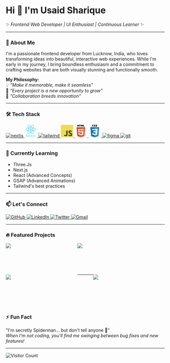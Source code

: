 # Hi 👋 I'm Usaid Sharique
✨ *Frontend Web Developer | UI Enthusiast | Continuous Learner* ✨  

---

### 🚀 About Me

I'm a passionate frontend developer from Lucknow, India, who loves transforming ideas into beautiful, interactive web experiences. While I'm early in my journey, I bring boundless enthusiasm and a commitment to crafting websites that are both visually stunning and functionally smooth.

**My Philosophy:**  
💡 *"Make it memorable, make it seamless"*  
🌱 *"Every project is a new opportunity to grow"*  
🤝 *"Collaboration breeds innovation"*

---

### 🛠️ Tech Stack

<p align="left">
  <a href="https://nextjs.org/" target="_blank" rel="noreferrer">
    <img src="https://cdn.worldvectorlogo.com/logos/nextjs-2.svg" alt="nextjs" width="40" height="40"/>
  </a>
  <a href="https://reactjs.org/" target="_blank" rel="noreferrer">
    <img src="https://raw.githubusercontent.com/devicons/devicon/master/icons/react/react-original-wordmark.svg" alt="react" width="40" height="40"/>
  </a>
  <a href="https://tailwindcss.com/" target="_blank" rel="noreferrer">
    <img src="https://www.vectorlogo.zone/logos/tailwindcss/tailwindcss-icon.svg" alt="tailwind" width="40" height="40"/>
  </a>
  <a href="https://developer.mozilla.org/en-US/docs/Web/JavaScript" target="_blank" rel="noreferrer">
    <img src="https://raw.githubusercontent.com/devicons/devicon/master/icons/javascript/javascript-original.svg" alt="javascript" width="40" height="40"/>
  </a>
  <a href="https://www.w3.org/html/" target="_blank" rel="noreferrer">
    <img src="https://raw.githubusercontent.com/devicons/devicon/master/icons/html5/html5-original-wordmark.svg" alt="html5" width="40" height="40"/>
  </a>
  <a href="https://www.w3schools.com/css/" target="_blank" rel="noreferrer">
    <img src="https://raw.githubusercontent.com/devicons/devicon/master/icons/css3/css3-original-wordmark.svg" alt="css3" width="40" height="40"/>
  </a>
  <a href="https://www.figma.com/" target="_blank" rel="noreferrer">
    <img src="https://www.vectorlogo.zone/logos/figma/figma-icon.svg" alt="figma" width="40" height="40"/>
  </a>
  <a href="https://git-scm.com/" target="_blank" rel="noreferrer">
    <img src="https://www.vectorlogo.zone/logos/git-scm/git-scm-icon.svg" alt="git" width="40" height="40"/>
  </a>
</p>

---

### 🌟 Currently Learning
- Three.Js
- Next.js
- React (Advanced Concepts)
- GSAP (Advanced Animations)
- Tailwind's best practices

---

### 📫 Let's Connect

<p align="left">
  <a href="https://www.github.com/Usaid619" target="_blank" rel="noreferrer">
    <img src="https://img.shields.io/badge/GitHub-100000?style=for-the-badge&logo=github&logoColor=white" alt="GitHub"/>
  </a>
  <a href="https://www.linkedin.com/in/mohd-usaid-58554523b" target="_blank" rel="noreferrer">
    <img src="https://img.shields.io/badge/LinkedIn-0077B5?style=for-the-badge&logo=linkedin&logoColor=white" alt="LinkedIn"/>
  </a>
  <a href="https://www.x.com/Mr_Robot619" target="_blank" rel="noreferrer">
    <img src="https://img.shields.io/badge/Twitter-1DA1F2?style=for-the-badge&logo=twitter&logoColor=white" alt="Twitter"/>
  </a>
  <a href="mailto:mohdu3106@gmail.com" target="_blank" rel="noreferrer">
    <img src="https://img.shields.io/badge/Gmail-D14836?style=for-the-badge&logo=gmail&logoColor=white" alt="Gmail"/>
  </a>
</p>

---

### 🔥 Featured Projects

<div width="100%" align="center">
  <a href="https://www.khwaahish.com/" align="left">
    <img align="left" width="45%" src="https://github-readme-stats.vercel.app/api/pin/?username=Usaid619&repo=khwaahish&title_color=22c55e&text_color=ffffff&icon_color=22c55e&bg_color=1c1917&hide_border=true&locale=en" />
  </a>
  <a href="https://github.com/Usaid619/Think" align="left">
    <img align="left" width="45%" src="https://github-readme-stats.vercel.app/api/pin/?username=Usaid619&repo=Think&title_color=22c55e&text_color=ffffff&icon_color=22c55e&bg_color=1c1917&hide_border=true&locale=en" />
  </a>
</div>

<br/><br/><br/><br/><br/>

<div width="100%" align="center">
  <a href="https://github.com/Usaid619/Netflix" align="left">
    <img align="left" width="45%" src="https://github-readme-stats.vercel.app/api/pin/?username=Usaid619&repo=Netflix&title_color=22c55e&text_color=ffffff&icon_color=22c55e&bg_color=1c1917&hide_border=true&locale=en" />
  </a>
  <a href="https://github.com/Usaid619/Spotify1.1" align="right">
    <img align="right" width="45%" src="https://github-readme-stats.vercel.app/api/pin/?username=Usaid619&repo=Spotify1.1&title_color=22c55e&text_color=ffffff&icon_color=22c55e&bg_color=1c1917&hide_border=true&locale=en" />
  </a>
</div>

---

<br/><br/><br/><br/><br/>

### ⚡ Fun Fact

"I'm secretly Spiderman... but don't tell anyone 🤫"  
*When I'm not coding, you'll find me swinging between bug fixes and new features!*

---

![Visitor Count](https://komarev.com/ghpvc/?username=Usaid619&color=green&style=flat-square)
